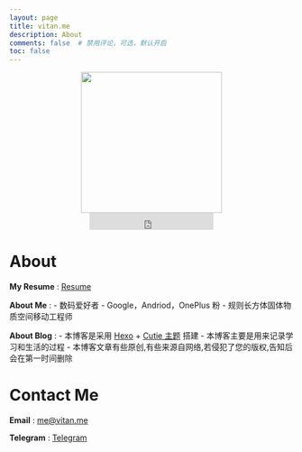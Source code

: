 ```yaml
---
layout: page
title: vitan.me
description: About
comments: false  # 禁用评论，可选，默认开启
toc: false
---
```

<div align=center><img  src="/images/favicon.png" width="250px" height="250px"/></div>
<center>
<iframe src="https://ghbtns.com/github-btn.html?user=ivitan&type=follow&count=true&size=large" frameborder="0" scrolling="0" width="220px" height="30px"></iframe>
</center>

# About
**My Resume**
:	[Resume](https://resume.vitan.me)

**About Me**
:	- 数码爱好者
	- Google，Andriod，OnePlus 粉
	- 规则长方体固体物质空间移动工程师

**About Blog**
:	- 本博客是采用 [Hexo](https://hexo.io) + [Cutie 主题](https://qutang.github.io/cutie/) 搭建
	- 本博客主要是用来记录学习和生活的过程
	- 本博客文章有些原创,有些来源自网络,若侵犯了您的版权,告知后会在第一时间删除

# Contact Me
**Email**
:	<a href="mailto:me@vitan.me">me@vitan.me</a>

**Telegram**
:	[Telegram](http://t.me/ivitan)
